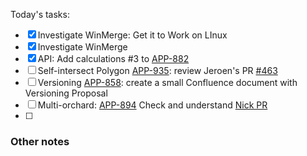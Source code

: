 Today's tasks:
- [x] Investigate WinMerge: Get it to Work on LInux
- [x] Investigate WinMerge
- [x] API: Add calculations #3 to [APP-882](https://agxeed.atlassian.net/browse/APP-894)
- [ ] Self-intersect Polygon [APP-935](https://agxeed.atlassian.net/browse/APP-894): review Jeroen's PR [#463](https://bitbucket.org/agxeed/agx_routing/pull-requests/463)
- [ ] Versioning [APP-858](https://agxeed.atlassian.net/browse/APP-858): create a small Confluence document with Versioning Proposal
- [ ] Multi-orchard: [APP-894](https://agxeed.atlassian.net/browse/APP-894) Check and understand [Nick PR](https://bitbucket.org/agxeed/agx_routing/pull-requests/442/diff#chg-AgxRouteLib/GeoClient/Orchards/Orchard.cs)
- [ ]  

### Other notes

